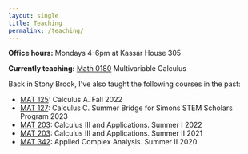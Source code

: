 ```yaml
---
layout: single
title: Teaching
permalink: /teaching/
---
```


**Office hours:** Mondays 4-6pm at Kassar House 305

**Currently teaching:** [Math 0180](https://www.brown.edu/academics/math/course-descriptions) Multivariable Calculus

Back in Stony Brook, I've also taught the following courses in the past:
* [MAT 125](https://www.math.stonybrook.edu/MAT125): Calculus A. Fall 2022
* [MAT 127](http://www.math.stonybrook.edu/MAT127): Calculus C. Summer Bridge for Simons STEM Scholars Program 2023
* [MAT 203](http://www.math.stonybrook.edu/MAT203): Calculus III and Applications. Summer I 2022
* [MAT 203](http://www.math.stonybrook.edu/MAT203): Calculus III and Applications. Summer II 2021
* [MAT 342](/teaching/mat342-summer20): Applied Complex Analysis. Summer II 2020   

